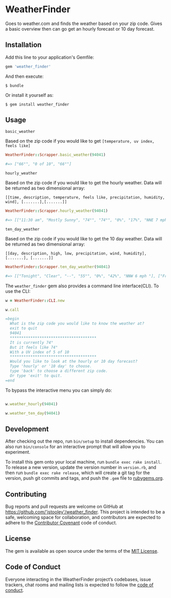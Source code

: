 # WeatherFinder

Goes to weather.com and finds the weather based on your zip code. Gives a basic overview then can go get an hourly forecast or 10 day forecast.


## Installation

Add this line to your application's Gemfile:

```ruby
gem 'weather_finder'
```

And then execute:

    $ bundle

Or install it yourself as:

    $ gem install weather_finder

## Usage

`basic_weather`

Based on the zip code if you would like to get `[temperature, uv index, feels like]`

```ruby
WeatherFinder::Scrapper.basic_weather(94041)

#=> ["66°", "0 of 10", "66°"]

```

`hourly_weather`

Based on the zip code if you would like to get the hourly weather. Data will be returned as two dimensional array:

`[[time, description, temperature, feels like, precipitation, humidity, wind], [.......],[.......]]`

```ruby
WeatherFinder::Scrapper.hourly_weather(94041)

#=> [["11:30 am", "Mostly Sunny", "74°", "74°", "0%", "17%", "NNE 7 mph "], ["12:00 pm", "Mostly Sunny", "76°", "76°", "0%", "16%", "NNE 6 mph "], ["1:00 pm", "Mostly Sunny", "78°", "78°", "0%", "14%", "NNE 6 mph "], ...., ....]

```

`ten_day_weather`

Based on the zip code if you would like to get the 10 day weather. Data will be returned as two dimensional array:

`[[day, description, high, low, precipitation, wind, humidity], [.......], [.......]]`

```ruby
WeatherFinder::Scrapper.ten_day_weather(94041)

#=> [["Tonight", "Clear", "--", "55°", "0%", "42%", "NNW 6 mph "], ["Fri", "Sunny", "85°", "54°", "0%", "29%", "N 9 mph "], ["Sat", "Sunny", "81°", "54°", "0%", "45%", "NNW 9 mph "], ....., .....]

```

The `weather_finder` gem also provides a command line interface(CLI). To use the CLI:

```ruby
w = WeatherFinder::CLI.new

w.call

=begin
  What is the zip code you would like to know the weather at?
  exit to quit
  94041
  **************************************
  It is currently 74°
  But it feels like 74°
  With a UV index of 5 of 10
  **************************************
  Would you like to look at the hourly or 10 day forecast?
  Type 'hourly' or '10 day' to choose.
  type 'back' to choose a different zip code.
  Or type 'exit' to quit.
=end

```
To bypass the interactive menu you can simply do:

```ruby

w.weather_hourly(94041)

w.weather_ten_day(94041)

```

## Development

After checking out the repo, run `bin/setup` to install dependencies. You can also run `bin/console` for an interactive prompt that will allow you to experiment.

To install this gem onto your local machine, run `bundle exec rake install`. To release a new version, update the version number in `version.rb`, and then run `bundle exec rake release`, which will create a git tag for the version, push git commits and tags, and push the `.gem` file to [rubygems.org](https://rubygems.org).

## Contributing

Bug reports and pull requests are welcome on GitHub at https://github.com/'jstooley'/weather_finder. This project is intended to be a safe, welcoming space for collaboration, and contributors are expected to adhere to the [Contributor Covenant](http://contributor-covenant.org) code of conduct.

## License

The gem is available as open source under the terms of the [MIT License](http://opensource.org/licenses/MIT).

## Code of Conduct

Everyone interacting in the WeatherFinder project’s codebases, issue trackers, chat rooms and mailing lists is expected to follow the [code of conduct](https://github.com/'jstooley'/weather_finder/blob/master/CODE_OF_CONDUCT.md).
